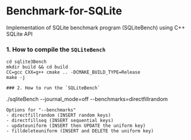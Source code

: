 # Benchmark-for-SQLite
Implementation of SQLite benchmark program (SQLiteBench) using C++ SQLite API

### 1. How to compile the `SQLiteBench`

```
cd sqlite3Bench
mkdir build && cd build
CC=gcc CXX=g++ cmake .. -DCMAKE_BUILD_TYPE=Release
make -j

### 2. How to run the `SQLiteBench`

```
./sqliteBench --journal_mode=off --benchmarks=directfillrandom
```
Options for "--benchmarks"
- directfillrandom (INSERT random keys)
- directfillseq (INSERT sequential keys)
- updateuniform (INSERT then UPDATE the uniform key)
- filldeleteuniform (INSERT and DELETE the uniform key)

